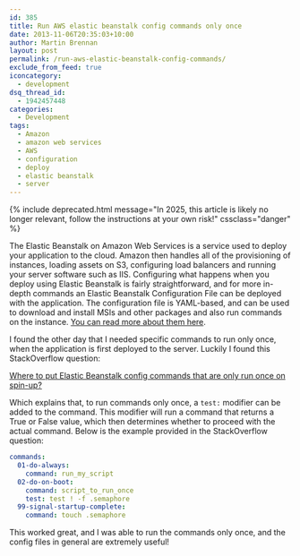 ```yaml
---
id: 385
title: Run AWS elastic beanstalk config commands only once
date: 2013-11-06T20:35:03+10:00
author: Martin Brennan
layout: post
permalink: /run-aws-elastic-beanstalk-config-commands/
exclude_from_feed: true
iconcategory:
  - development
dsq_thread_id:
  - 1942457448
categories:
  - Development
tags:
  - Amazon
  - amazon web services
  - AWS
  - configuration
  - deploy
  - elastic beanstalk
  - server
---
```


{% include deprecated.html message="In 2025, this article is likely no longer relevant, follow the instructions at your own risk!" cssclass="danger" %}

The Elastic Beanstalk on Amazon Web Services is a service used to deploy your application to the cloud. Amazon then handles all of the provisioning of instances, loading assets on S3, configuring load balancers and running your server software such as IIS. Configuring what happens when you deploy using Elastic Beanstalk is fairly straightforward, and for more in-depth commands an Elastic Beanstalk Configuration File can be deployed with the application. The configuration file is YAML-based, and can be used to download and install MSIs and other packages and also run commands on the instance. [You can read more about them here](http://docs.aws.amazon.com/elasticbeanstalk/latest/dg/customize-containers.html).<!--more-->

I found the other day that I needed specific commands to run only once, when the application is first deployed to the server. Luckily I found this StackOverflow question:

[Where to put Elastic Beanstalk config commands that are only run once on spin-up?](http://stackoverflow.com/questions/16827417/where-to-put-elastic-beanstalk-config-commands-that-are-only-run-once-on-spin-up/16846429#16846429)

Which explains that, to run commands only once, a `test:` modifier can be added to the command. This modifier will run a command that returns a True or False value, which then determines whether to proceed with the actual command. Below is the example provided in the StackOverflow question:

```yml
commands:
  01-do-always:
    command: run_my_script
  02-do-on-boot:
    command: script_to_run_once
    test: test ! -f .semaphore
  99-signal-startup-complete:
    command: touch .semaphore
```

This worked great, and I was able to run the commands only once, and the config files in general are extremely useful!
